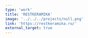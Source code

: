 ```yaml
---
type: 'work'
title: 'RESTKERAMIKA'
image: '../../../projects/null.png'
link: 'https://restkeramika.ru/'
external_target: true
---
```

